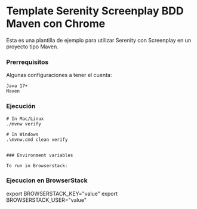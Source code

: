 # Template Serenity Screenplay BDD Maven con Chrome

Esta es una plantilla de ejemplo para utilizar Serenity con Screenplay en un proyecto tipo Maven.


### Prerrequisitos

Algunas configuraciones a tener el cuenta:

```
Java 17+
Maven
```

### Ejecución

```
# In Mac/Linux
./mvnw verify

# In Windows
.\mvnw.cmd clean verify
```
```

### Environment variables

To run in Browserstack:

```
### Ejecucion en BrowserStack

export BROWSERSTACK_KEY="value"
export BROWSERSTACK_USER="value"
```

